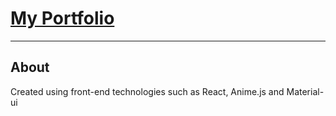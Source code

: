 # [My Portfolio](http://jesusmj.com)
---

## About 
Created using front-end technologies such as React, Anime.js and Material-ui
